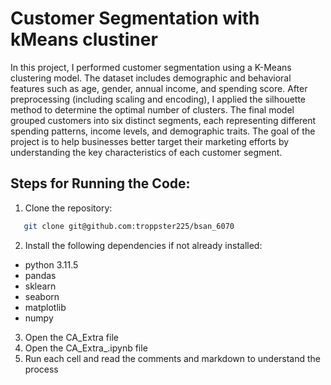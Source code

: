 # Customer Segmentation with kMeans clustiner
In this project, I performed customer segmentation using a K-Means clustering model. The dataset includes demographic and behavioral features such as age, gender, annual income, and spending score. After preprocessing (including scaling and encoding), I applied the silhouette method to determine the optimal number of clusters. The final model grouped customers into six distinct segments, each representing different spending patterns, income levels, and demographic traits. The goal of the project is to help businesses better target their marketing efforts by understanding the key characteristics of each customer segment.

## Steps for Running the Code:
1. Clone the repository:
```bash
   git clone git@github.com:troppster225/bsan_6070
```
2. Install the following dependencies if not already installed:
* python 3.11.5
* pandas
* sklearn
* seaborn
* matplotlib
* numpy
3. Open the CA_Extra file
4. Open the CA_Extra_.ipynb file
5. Run each cell and read the comments and markdown to understand the process